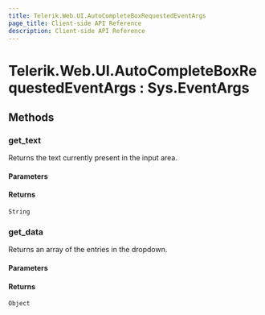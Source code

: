 ```yaml
---
title: Telerik.Web.UI.AutoCompleteBoxRequestedEventArgs
page_title: Client-side API Reference
description: Client-side API Reference
---
```


# Telerik.Web.UI.AutoCompleteBoxRequestedEventArgs : Sys.EventArgs

## Methods

### get_text

Returns the text currently present in the input area.

#### Parameters

#### Returns

`String`

### get_data

Returns an array of the entries in the dropdown.

#### Parameters

#### Returns

`Object`

